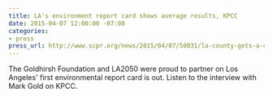 ```yaml
---
title: LA's environment report card shows average results, KPCC
date: 2015-04-07 12:00:00 -07:00
categories:
- press
press_url: http://www.scpr.org/news/2015/04/07/50831/la-county-gets-a-c-on-the-environment/
---
```


The Goldhirsh Foundation and LA2050 were proud to partner on Los Angeles' first environmental report card is out. Listen to the interview with Mark Gold on KPCC.

